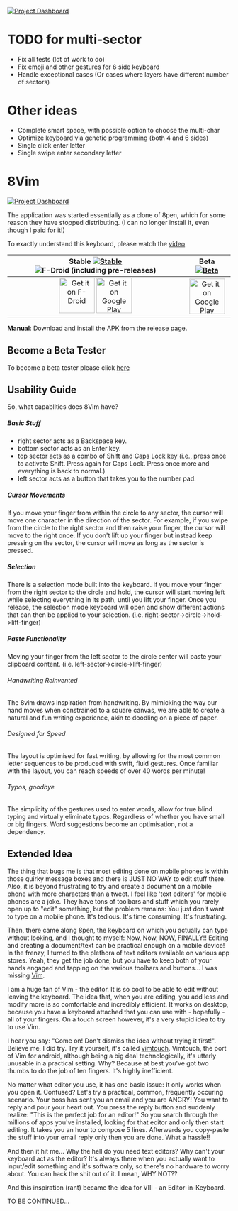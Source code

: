 [![Project Dashboard](https://sourcespy.com/shield.svg)](https://sourcespy.com/github/flide8vim/)

# TODO for multi-sector
- Fix all tests (lot of work to do)
- Fix emoji and other gestures for 6 side keyboard
- Handle exceptional cases (Or cases where layers have different number of sectors)

# Other ideas
- Complete smart space, with possible option to choose the multi-char
- Optimize keyboard via genetic programming (both 4 and 6 sides)
- Single click enter letter
- Single swipe enter secondary letter

# 8Vim

[![Project Dashboard](https://sourcespy.com/shield.svg)](https://sourcespy.com/github/flide8vim/)

The application was started essentially as a clone of 8pen, which for some reason they have stopped distributing. (I can no longer install it, even though I paid for it!)

To exactly understand this keyboard, please watch the [video](https://www.youtube.com/watch?v=q3OuCR0EpGo)

|                                                                        Stable [![Stable](https://img.shields.io/github/v/release/8VIM/8VIM)](https://github.com/8VIM/8VIM/releases/latest) ![F-Droid (including pre-releases)](https://img.shields.io/f-droid/v/inc.flide.vi8)                                                                         |                                                                                   Beta [![Beta](https://img.shields.io/github/v/release/8VIM/8VIM?include_prereleases)](https://github.com/8VIM/8VIM/releases)                                                                                   |
| :----------------------------------------------------------------------------------------------------------------------------------------------------------------------------------------------------------------------------------------------------------------------------------------------------------------------------------------------------: |:------------------------------------------------------------------------------------------------------------------------------------------------------------------------------------------------------------------------------------------------------------------------------------------------:|
| [<img src="https://fdroid.gitlab.io/artwork/badge/get-it-on.png" alt="Get it on F-Droid" height="80" />](https://f-droid.org/packages/inc.flide.vi8/)  [<img src="https://play.google.com/intl/en_us/badges/images/generic/en-play-badge.png" alt="Get it on Google Play" height="80" />](https://play.google.com/store/apps/details?id=inc.flide.vi8) | [<img src="https://play.google.com/intl/en_us/badges/images/generic/en-play-badge.png" alt="Get it on Google Play" height="80" />](https://play.google.com/store/apps/details?id=inc.flide.vi8) |

**Manual**: Download and install the APK from the release page.

## Become a Beta Tester
To become a beta tester please click [here](https://play.google.com/apps/testing/inc.flide.vi8) 

## Usability Guide

So, what capablities does 8Vim have?

##### Basic Stuff

- right sector acts as a Backspace key.
- bottom sector acts as an Enter key.
- top sector acts as a combo of Shift and Caps Lock key (i.e., press once to activate Shift. Press again for Caps Lock. Press once more and everything is back to normal.)
- left sector acts as a button that takes you to the number pad.

##### Cursor Movements

If you move your finger from within the circle to any sector, the cursor will move one character in the direction of the sector. For example, if you swipe from the circle to the right sector and then raise your finger, the cursor will move to the right once. If you don't lift up your finger but instead keep pressing on the sector, the cursor will move as long as the sector is pressed.

##### Selection

There is a selection mode built into the keyboard. If you move your finger from the right sector to the circle and hold, the cursor will start moving left while selecting everything in its path, until you lift your finger. Once you release, the selection mode keyboard will open and show different actions that can then be applied to your selection. (i.e. right-sector->circle->hold->lift-finger)

##### Paste Functionality

Moving your finger from the left sector to the circle center will paste your clipboard content. (i.e. left-sector->circle->lift-finger)

###### Handwriting Reinvented

The 8vim draws inspiration from handwriting. By mimicking the way our hand moves when constrained to a square canvas, we are able to create a natural and fun writing experience, akin to doodling on a piece of paper.

###### Designed for Speed

The layout is optimised for fast writing, by allowing for the most common letter sequences to be produced with swift, fluid gestures. Once familiar with the layout, you can reach speeds of over 40 words per minute!

###### Typos, goodbye

The simplicity of the gestures used to enter words, allow for true blind typing and virtually eliminate typos. Regardless of whether you have small or big fingers. Word suggestions become an optimisation, not a dependency.

## Extended Idea

The thing that bugs me is that most editing done on mobile phones is within those quirky message boxes and there is JUST NO WAY to edit stuff there.
Also, it is beyond frustrating to try and create a document on a mobile phone with more characters than a tweet. I feel like 'text editors' for mobile phones are a joke. They have tons of toolbars and stuff which you rarely open up to "edit" something, but the problem remains: You just don't want to type on a mobile phone. It's tedious. It's time consuming. It's frustrating.

Then, there came along 8pen, the keyboard on which you actually can type without looking, and I thought to myself: Now, Now, NOW, FINALLY!! Editing and creating a document/text can be practical enough on a mobile device! In the frenzy, I turned to the plethora of text editors available on various app stores. Yeah, they get the job done, but you have to keep both of your hands engaged and tapping on the various toolbars and buttons… I was missing [Vim](http://www.vim.org/).

I am a huge fan of Vim - the editor. It is so cool to be able to edit without leaving the keyboard. The idea that, when you are editing, you add less and modify more is so comfortable and incredibly efficient. It works on desktop, because you have a keyboard attached that you can use with - hopefully - all of your fingers. On a touch screen however, it's a very stupid idea to try to use Vim.

I hear you say: "Come on! Don't dismiss the idea without trying it first!". Believe me, I did try. Try it yourself, it's called [vimtouch](https://github.com/momodalo/vimtouch). Vimtouch, the port of Vim for android, although being a big deal technologically, it's utterly unusable in a practical setting. Why? Because at best you've got two thumbs to do the job of ten fingers. It's highly inefficient.

No matter what editor you use, it has one basic issue: It only works when you open it. Confused? Let's try a practical, common, frequently occuring scenario. Your boss has sent you an email and you are ANGRY! You want to reply and pour your heart out. You press the reply button and suddenly realize: "This is the perfect job for an editor!" So you search through the millions of apps you've installed, looking for that editor and only then start editing. It takes you an hour to compose 5 lines. Afterwards you copy-paste the stuff into your email reply only then you are done. What a hassle!!

And then it hit me… Why the hell do you need text editors? Why can't your keyboard act as the editor? It's always there when you actually want to input/edit something and it's software only, so there's no hardware to worry about. You can hack the shit out of it. I mean, WHY NOT??

And this inspiration (rant) became the idea for VIII - an Editor-in-Keyboard.

TO BE CONTINUED...
